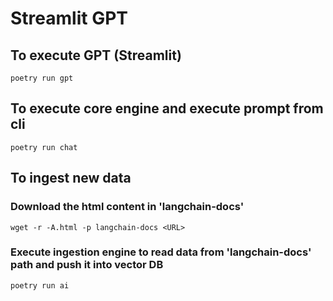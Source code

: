 # Streamlit GPT

## To execute GPT (Streamlit)
```
poetry run gpt
```

## To execute core engine and execute prompt from cli
```
poetry run chat
```

## To ingest new data
### Download the html content in 'langchain-docs'
```
wget -r -A.html -p langchain-docs <URL>
```
### Execute ingestion engine to read data from 'langchain-docs' path and push it into vector DB
```
poetry run ai
```